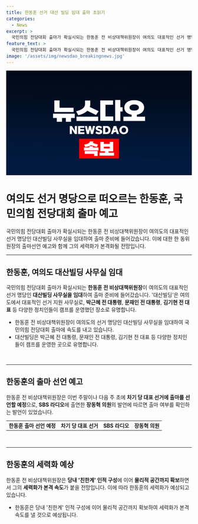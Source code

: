 ```yaml
---
title: 한동훈 선거 대산 빌딩 임대 출마 초읽기
categories:
  - News
excerpt: >
  국민의힘 전당대회 출마가 확실시되는 한동훈 전 비상대책위원장이 여의도 대표적인 선거 명당인 대산빌딩 사무실을 임대했다. 이곳은 박근혜, 문재인 전 대통령 등의 대선 후보 시절 캠프로 사용된 곳으로, 한 전 위원장은 이번 주말이나 다음 주 초에 차기 당 대표 선거에 출마를 선언할 예정이다. 그의 세력화에 본격 속도가 붙을 전망이다. (150자)
feature_text: >
  국민의힘 전당대회 출마가 확실시되는 한동훈 전 비상대책위원장이 여의도 대표적인 선거 명당인 대산빌딩 사무실을 임대했다. 이곳은 박근혜, 문재인 전 대통령 등의 대선 후보 시절 캠프로 사용된 곳으로, 한 전 위원장은 이번 주말이나 다음 주 초에 차기 당 대표 선거에 출마를 선언할 예정이다. 그의 세력화에 본격 속도가 붙을 전망이다. (150자)
image: '/assets/img/newsdao_breakingnews.jpg'
---
```


<p><img src="/assets/img/newsdao_breakingnews.jpg" alt="koreaapp 속보" /></p>

<h1 data-ke-size="size22">여의도 선거 명당으로 떠오르는 한동훈, 국민의힘 전당대회 출마 예고</h1>

<p data-ke-size="size16">국민의힘 전당대회 출마가 확실시되는 한동훈 전 비상대책위원장이 여의도의 대표적인 선거 명당인 대산빌딩 사무실을 임대하여 출마 준비에 들어갔습니다. 이에 대한 한 동위원장의 출마선언 예고와 함께 그의 세력화가 본격화될 전망입니다.</p>

<hr>

<h2 data-ke-size="size26">한동훈, 여의도 대산빌딩 사무실 임대</h2>

<p data-ke-size="size16">
    국민의힘 전당대회 출마가 확실시되는 <b>한동훈 전 비상대책위원장</b>이 여의도의 대표적인 선거 명당인 <b>대산빌딩 사무실을 임대</b>하여 출마 준비에 들어갔습니다. 
    '대산빌딩'은 여의도에서 대표적인 선거 지원 사무실로, <b>박근혜 전 대통령</b>, <b>문재인 전 대통령</b>, <b>김기현 전 대표</b> 등 다양한 정치인들이 캠프를 운영했던 장소로 유명합니다.
</p>

<ul>
    <li>한동훈 전 비상대책위원장이 여의도의 선거 명당인 대산빌딩 사무실을 임대하여 국민의힘 전당대회 출마에 속도를 내고 있습니다.</li>
    <li>대산빌딩은 박근혜 전 대통령, 문재인 전 대통령, 김기현 전 대표 등 다양한 정치인들이 캠프를 운영한 곳으로 유명합니다.</li>
</ul>

<p data-ke-size="size16">&nbsp;</p>

<hr>

<h2 data-ke-size="size26">한동훈의 출마 선언 예고</h2>

<p data-ke-size="size16">한동훈 전 비상대책위원장은 이번 주말이나 다음 주 초에 <b>차기 당 대표 선거에 출마를 선언할 예정</b>으로, <b>SBS 라디오</b>에 출연한 <b>장동혁 의원</b>의 발언에 따르면 출마 여부를 확인하는 발언이 있었습니다.</p>

<table>
    <tr>
        <td style="text-align: center; height: 17px;"><b>한동훈 출마 선언 예정</b></td>
        <td style="text-align: center; height: 17px;"><b>차기 당 대표 선거</b></td>
        <td style="text-align: center; height: 17px;"><b>SBS 라디오</b></td>
        <td style="text-align: center; height: 17px;"><b>장동혁 의원</b></td>
    </tr>
</table>

<p data-ke-size="size16">&nbsp;</p>

<hr>

<h2 data-ke-size="size26">한동훈의 세력화 예상</h2>

<p data-ke-size="size16">
    한동훈 전 비상대책위원장은 <b>당내 '친한계' 인적 구성</b>에 이어 <b>물리적 공간까지 확보</b>하면서 그의 <b>세력화가 본격 속도</b>가 붙을 전망입니다. 이에 따라 한동훈의 세력화가 예상되고 있습니다.
</p>

<ul>
    <li>한동훈은 당내 '친한계' 인적 구성에 이어 물리적 공간까지 확보하여 세력화가 본격 속도를 낼 것으로 예상됩니다.</li>
</ul>

<p data-ke-size="size16">&nbsp;</p>

<p data-ke-size="size16">&nbsp;</p>

